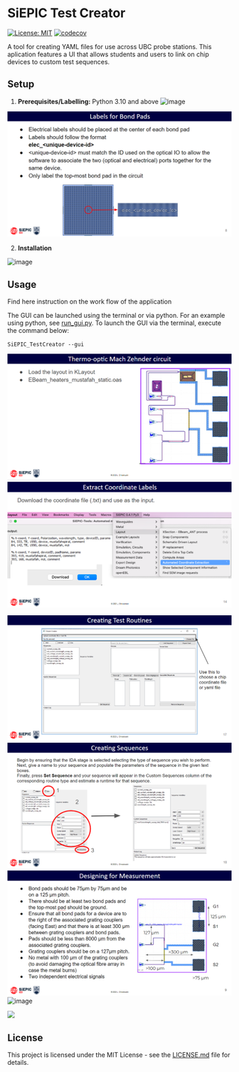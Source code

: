 # SiEPIC Test Creator

[![License: MIT](https://img.shields.io/badge/License-MIT-yellow.svg)](https://opensource.org/licenses/MIT)
[![codecov](https://codecov.io/gh/SiEPIC/SiEPIC_testcreator/graph/badge.svg?token=8gQqPJ2Vfx)](https://codecov.io/gh/SiEPIC/SiEPIC_testcreator)

A tool for creating YAML files for use across UBC probe stations. This aplication features a UI that allows students and users to link on chip devices to custom test sequences.

## Setup

1. **Prerequisites/Labelling:** Python 3.10 and above
![image](https://github.com/PetervandenDoel/SiEPIC_testcreator/assets/73015873/12854132-ae9a-4b37-8059-e10656113491)



![](readme_images/electrical_labels.png)
  
2. **Installation**

![image](https://github.com/PetervandenDoel/SiEPIC_testcreator/assets/73015873/381ae711-785b-4e66-b2dd-03c5bfe6c2e6)


## Usage

Find here instruction on the work flow of the application

The GUI can be launched using the terminal or via python. For an example using python, see [run_gui.py](example/run_gui.py). To launch the GUI via the terminal, execute the command below:
```
SiEPIC_TestCreator --gui
```


![](readme_images/example_load.png)
![](readme_images/extractcoordlabels.png)

![](readme_images/upload_file.png)
![](readme_images/create_sequences.png)
![](readme_images/general_design.png)
![image](https://github.com/PetervandenDoel/SiEPIC_testcreator/assets/73015873/23e26d8a-e3b8-4e61-9ce4-1fb9421dcc4b)


![](readme_images/seting_routines.png)


## License

This project is licensed under the MIT License - see the [LICENSE.md](LICENSE.md) file for details.
